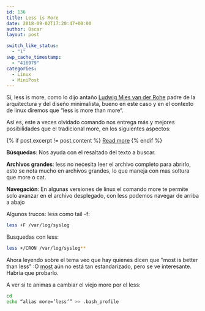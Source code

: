 ```yaml
---
id: 136
title: Less is More
date: 2018-09-02T17:20:47+00:00
author: Oscar
layout: post

switch_like_status:
  - "1"
swp_cache_timestamp:
  - "416979"
categories:
  - Linux
  - MiniPost
---
```

Sí, less is more, como lo dijo antaño [Ludwig Mies van der Rohe](https://es.wikipedia.org/wiki/Ludwig_Mies_van_der_Rohe)   padre de la arquitectura y del diseño minimalista, bueno en este caso y en el contexto de linux diremos que “less is more than more“.   

Así es, este a veces olvidado comando nos entrega más y mejores posibilidades que el tradicional more, en los siguientes aspectos:   

{% if post.excerpt != post.content %}
    <a href="{{ site.baseurl }}{{ post.url }}">Read more</a>
{% endif %}   


**Búsquedas**: Nos ayuda con el resaltado del texto a buscar.

**Archivos grandes**: less no necesita leer el archivo completo para abrirlo, esto se nota mucho en archivos grandes, lo que maneja con mas soltura que more o cat.

**Navegación**: En algunas versiones de linux el comando more te permite solo avanzar en el archivo desplegado, con less podemos navegar de arriba a abajo

Algunos trucos:
less como tail -f: 
```sh
less +F /var/log/syslog
```
Busquedas con less:
```sh
less +/CRON /var/log/syslog**
```
Ahora leyendo sobre el tema veo que hay quienes dicen que "most is better than less" :O
[most](http://www.jedsoft.org/most/index.html) aún no está tan estandarizado, pero se ve interesante. Habría que probarlo.

A ver si te animas a cambiar el viejo more por el less: 
```sh
cd
echo “alias more=’less’” >> .bash_profile
```
